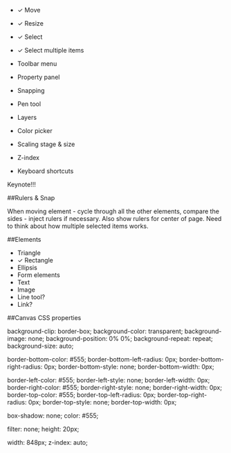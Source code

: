 
* ✓ Move
* ✓ Resize
* ✓ Select
* ✓ Select multiple items
* Toolbar menu
* Property panel

* Snapping
* Pen tool
* Layers
* Color picker
* Scaling stage & size
* Z-index
* Keyboard shortcuts

Keynote!!!

##Rulers & Snap

When moving element - cycle through all the other elements, compare the sides - inject rulers if necessary. Also show rulers for center of page. Need to think about how multiple selected items works.

##Elements

* Triangle
* ✓ Rectangle
* Ellipsis
* Form elements
* Text
* Image
* Line tool?
* Link?

##Canvas CSS properties

background-clip: border-box;
background-color: transparent;
background-image: none;
background-position: 0% 0%;
background-repeat: repeat;
background-size: auto;

border-bottom-color: #555;
border-bottom-left-radius: 0px;
border-bottom-right-radius: 0px;
border-bottom-style: none;
border-bottom-width: 0px;

border-left-color: #555;
border-left-style: none;
border-left-width: 0px;
border-right-color: #555;
border-right-style: none;
border-right-width: 0px;
border-top-color: #555;
border-top-left-radius: 0px;
border-top-right-radius: 0px;
border-top-style: none;
border-top-width: 0px;

box-shadow: none;
color: #555;

filter: none;
height: 20px;

width: 848px;
z-index: auto;